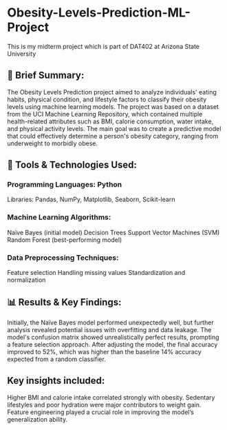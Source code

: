 # Obesity-Levels-Prediction-ML-Project
This is my midterm project which is part of DAT402 at Arizona State University

## 📌 Brief Summary:
The Obesity Levels Prediction project aimed to analyze individuals' eating habits, physical condition, and lifestyle factors to classify their obesity levels using machine learning models. The project was based on a dataset from the UCI Machine Learning Repository, which contained multiple health-related attributes such as BMI, calorie consumption, water intake, and physical activity levels. The main goal was to create a predictive model that could effectively determine a person's obesity category, ranging from underweight to morbidly obese​.

## 🔧 Tools & Technologies Used:

### Programming Languages: Python
Libraries: Pandas, NumPy, Matplotlib, Seaborn, Scikit-learn

### Machine Learning Algorithms:
Naïve Bayes (initial model)
Decision Trees
Support Vector Machines (SVM)
Random Forest (best-performing model)

### Data Preprocessing Techniques:
Feature selection
Handling missing values
Standardization and normalization

## 📊 Results & Key Findings:
Initially, the Naïve Bayes model performed unexpectedly well, but further analysis revealed potential issues with overfitting and data leakage. The model's confusion matrix showed unrealistically perfect results, prompting a feature selection approach. After adjusting the model, the final accuracy improved to 52%, which was higher than the baseline 14% accuracy expected from a random classifier​.

## Key insights included:
Higher BMI and calorie intake correlated strongly with obesity.
Sedentary lifestyles and poor hydration were major contributors to weight gain.
Feature engineering played a crucial role in improving the model’s generalization ability.
